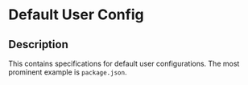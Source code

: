 # Default User Config

## Description

This contains specifications for default user configurations. The most prominent example is `package.json`.
